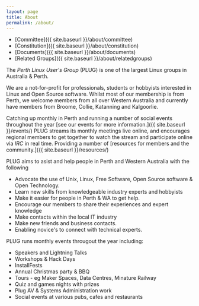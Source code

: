 ```yaml
---
layout: page
title: About
permalink: /about/
---
```


 * [Committee]({{ site.baseurl }}/about/committee)
 * [Constitution]({{ site.baseurl }}/about/constitution)
 * [Documents]({{ site.baseurl }}/about/documents)
 * [Related Groups]({{ site.baseurl }}/about/relatedgroups)

The _Perth Linux User's Group_ (PLUG) is one of the largest Linux groups in Australia & Perth.

We are a not-for-profit for professionals, students or hobbyists interested in Linux and Open Source software. Whilst most of our membership is from Perth, we welcome members from all over Western Australia and currently have members from Broome, Collie, Katanning and Kalgoorlie.

Catching up monthly in Perth and running a number of social events throughout the year [see our events for more information.]({{ site.baseurl }}/events/)
PLUG streams its monthly meetings live online, and encourages regional members to get together to watch the stream and participate online via _IRC_ in real time.
Providing a number of [resources for members and the community.]({{ site.baseurl }}/resources/)

PLUG aims to asist and help people in Perth and Western Australia with the following
*   Advocate the use of Unix, Linux, Free Software, Open Source software & Open Technology.
*   Learn new skills from knowledgeable industry experts and hobbyists
*   Make it easier for people in Perth & WA to get help.
*   Encourage our members to share their experiences and expert knowledge
*   Make contacts within the local IT industry
*   Make new friends and business contacts.
*   Enabling novice's to connect with technical experts.

PLUG runs monthly events througout the year including:
*   Speakers and Lightning Talks
*   Workshops & Hack Days
*   InstallFests
*   Annual Christmas party & BBQ
*   Tours - eg Maker Spaces, Data Centres, Minature Railway
*   Quiz and games nights with prizes
*   Plug AV & Systems Administration work
*   Social events at various pubs, cafes and restaurants
